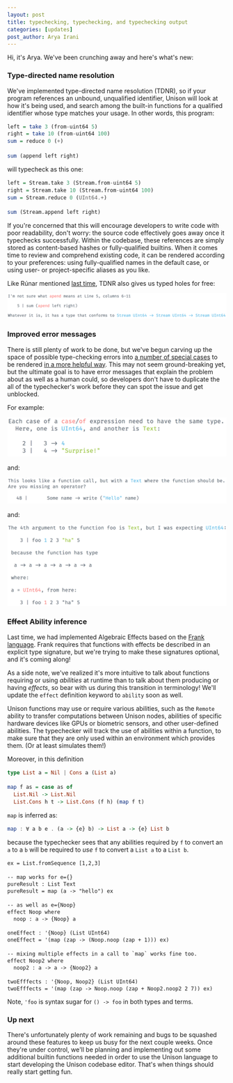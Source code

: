 ```yaml
---
layout: post
title: typechecking, typechecking, and typechecking output
categories: [updates]
post_author: Arya Irani
---
```


Hi, it's Arya.  We've been crunching away and here's what's new:

### Type-directed name resolution

We've implemented type-directed name resolution (TDNR), so if your program references an unbound, unqualified identifier, Unison will look at how it's being used, and search among the built-in functions for a qualified identifier whose type matches your usage.  In other words, this program:

```haskell
left = take 3 (from-uint64 5)
right = take 10 (from-uint64 100)
sum = reduce 0 (+)

sum (append left right)
```

will typecheck as this one:

```haskell
left = Stream.take 3 (Stream.from-uint64 5)
right = Stream.take 10 (Stream.from-uint64 100)
sum = Stream.reduce 0 (UInt64.+)

sum (Stream.append left right)
```

If you're concerned that this will encourage developers to write code with poor readability, don't worry: the source code effectively goes away once it typechecks successfully.  Within the codebase, these references are simply stored as content-based hashes or fully-qualified builtins. When it comes time to review and comprehend existing code, it can be rendered according to your preferences: using fully-qualified names in the default case, or using user- or project-specific aliases as you like.

Like Rúnar mentioned [last time](/2018-08-07/update.html), TDNR also gives us typed holes for free:

![I don't know what "apend" means.](/resources/UnisonError-i-dunno-what-apend-means.png)

### Improved error messages

There is still plenty of work to be done, but we've begun carving up the space of possible type-checking errors into [a number of special cases](https://github.com/unisonweb/unison/blob/20c39ce084f1c60f34eb18ee29fb322d35c9dc99/parser-typechecker/src/Unison/Typechecker/TypeError.hs#L26-L74) to be rendered [in a more helpful way](https://github.com/unisonweb/unison/blob/20c39ce084f1c60f34eb18ee29fb322d35c9dc99/parser-typechecker/src/Unison/PrintError.hs#L184-L218).  This may not seem ground-breaking yet, but the ultimate goal is to have error messages that explain the problem about as well as a human could, so developers don't have to duplicate the all of the typechecker's work before they can spot the issue and get unblocked.

For example:

![Mismatched case body types.](/resources/UnisonError-casebody.png)

and:

![Not a function call.](/resources/UnisonError-not-a-function.png)

and:

![Mismatched relative to solved type parameter.](/resources/UnisonError-app-polymorphic.png)

### ~~Effect~~ Ability inference

Last time, we had implemented Algebraic Effects based on the [Frank language](https://github.com/frank-lang/frank).  Frank requires that functions with effects be described in an explicit type signature, but we're trying to make these signatures optional, and it's coming along!

As a side note, we've realized it's more intuitive to talk about functions requiring or using *abilities* at runtime than to talk about them producing or having *effects*, so bear with us during this transition in terminology!  We'll update the `effect` definition keyword to `ability` soon as well.

Unison functions may use or require various abilities, such as the `Remote` ability to transfer computations between Unison nodes, abilities of specific hardware devices like GPUs or biometric sensors, and other user-defined abilities.  The typechecker will track the use of abilities within a function, to make sure that they are only used within an environment which provides them. (Or at least simulates them!)

Moreover, in this definition
```haskell
type List a = Nil | Cons a (List a)

map f as = case as of
  List.Nil -> List.Nil
  List.Cons h t -> List.Cons (f h) (map f t)
```
`map` is inferred as:
```haskell
map : ∀ a b e . (a -> {e} b) -> List a -> {e} List b
```
because the typechecker sees that any abilities required by `f` to convert an `a` to a `b` will be required to *use* `f` to convert a `List a` to a `List b`.

```
ex = List.fromSequence [1,2,3]

-- map works for e={}
pureResult : List Text
pureResult = map (a -> "hello") ex

-- as well as e={Noop}
effect Noop where
  noop : a -> {Noop} a

oneEffect : '{Noop} (List UInt64)
oneEffect = '(map (zap -> (Noop.noop (zap + 1))) ex)

-- mixing multiple effects in a call to `map` works fine too.
effect Noop2 where
  noop2 : a -> a -> {Noop2} a

twoEfffects : '{Noop, Noop2} (List UInt64)
twoEfffects = '(map (zap -> Noop.noop (zap + Noop2.noop2 2 7)) ex)
```

Note, `'foo` is syntax sugar for `() -> foo` in both types and terms.

### Up next
There's unfortunately plenty of work remaining and bugs to be squashed around these features to keep us busy for the next couple weeks.  Once they're under control, we'll be planning and implementing out some additional builtin functions needed in order to use the Unison language to start developing the Unison codebase editor.  That's when things should really start getting fun.
